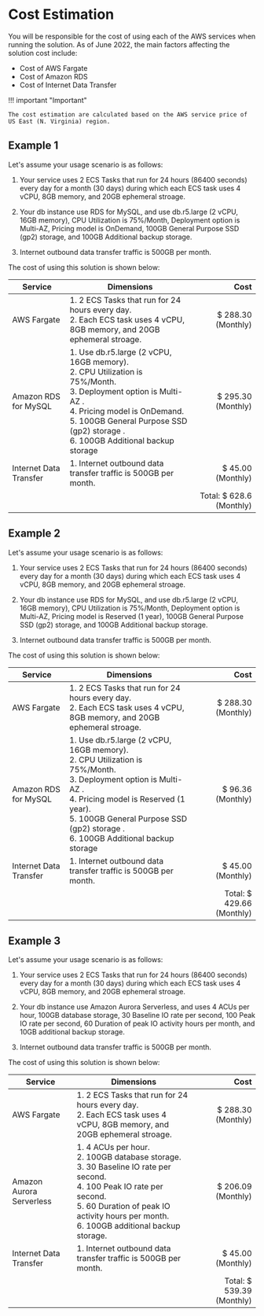 # Cost Estimation

You will be responsible for the cost of using each of the AWS services when running the solution. As of June 2022, the main factors affecting the solution cost include:

- Cost of AWS Fargate
- Cost of Amazon RDS
- Cost of Internet Data Transfer

!!! important "Important"

    The cost estimation are calculated based on the AWS service price of US East (N. Virginia) region.


## Example 1

Let's assume your usage scenario is as follows:

1. Your service uses 2 ECS Tasks that run for 24 hours (86400 seconds) every day for a month (30 days) during which each ECS task uses 4 vCPU, 8GB memory, and 20GB ephemeral stroage.

2. Your db instance use RDS for MySQL, and use db.r5.large (2 vCPU, 16GB memory), CPU Utilization is 75%/Month, Deployment option is Multi-AZ, Pricing model is OnDemand, 100GB General Purpose SSD (gp2) storage, and 100GB Additional backup storage.

3. Internet outbound data transfer traffic is 500GB per month.

The cost of using this solution is shown below:

| Service | Dimensions | Cost |
| ------- | --- | ---: |
| AWS Fargate | 1. 2 ECS Tasks that run for 24 hours every day. </br> 2. Each ECS task uses 4 vCPU, 8GB memory, and 20GB ephemeral stroage. | $ 288.30 (Monthly) |
| Amazon RDS for MySQL | 1. Use db.r5.large (2 vCPU, 16GB memory). </br> 2. CPU Utilization is 75%/Month. </br> 3. Deployment option is Multi-AZ . </br> 4. Pricing model is OnDemand. </br> 5. 100GB General Purpose SSD (gp2) storage . </br> 6. 100GB Additional backup storage | $ 295.30 (Monthly) |
| Internet Data Transfer | 1. Internet outbound data transfer traffic is 500GB per month. | $ 45.00 (Monthly) |
| | | Total: $ 628.6 (Monthly)|


## Example 2

Let's assume your usage scenario is as follows:

1. Your service uses 2 ECS Tasks that run for 24 hours (86400 seconds) every day for a month (30 days) during which each ECS task uses 4 vCPU, 8GB memory, and 20GB ephemeral stroage.

2. Your db instance use RDS for MySQL, and use db.r5.large (2 vCPU, 16GB memory), CPU Utilization is 75%/Month, Deployment option is Multi-AZ, Pricing model is Reserved (1 year), 100GB General Purpose SSD (gp2) storage, and 100GB Additional backup storage.

3. Internet outbound data transfer traffic is 500GB per month.

The cost of using this solution is shown below:

| Service | Dimensions | Cost |
| ------- | --- | ---: |
| AWS Fargate | 1. 2 ECS Tasks that run for 24 hours every day. </br> 2. Each ECS task uses 4 vCPU, 8GB memory, and 20GB ephemeral stroage. | $ 288.30 (Monthly) |
| Amazon RDS for MySQL | 1. Use db.r5.large (2 vCPU, 16GB memory). </br> 2. CPU Utilization is 75%/Month. </br> 3. Deployment option is Multi-AZ . </br> 4. Pricing model is Reserved (1 year). </br> 5. 100GB General Purpose SSD (gp2) storage . </br> 6. 100GB Additional backup storage | $ 96.36 (Monthly) |
| Internet Data Transfer | 1. Internet outbound data transfer traffic is 500GB per month. | $ 45.00 (Monthly) |
| | | Total: $ 429.66 (Monthly) |


## Example 3

Let's assume your usage scenario is as follows:

1. Your service uses 2 ECS Tasks that run for 24 hours (86400 seconds) every day for a month (30 days) during which each ECS task uses 4 vCPU, 8GB memory, and 20GB ephemeral stroage.

2. Your db instance use Amazon Aurora Serverless, and uses 4 ACUs per hour, 100GB database storage, 30 Baseline IO rate per second, 100 Peak IO rate per second, 60 Duration of peak IO activity hours per month, and 10GB additional backup storage.

3. Internet outbound data transfer traffic is 500GB per month.

The cost of using this solution is shown below:

| Service | Dimensions | Cost |
| ------- | --- | ---: |
| AWS Fargate | 1. 2 ECS Tasks that run for 24 hours every day. </br> 2. Each ECS task uses 4 vCPU, 8GB memory, and 20GB ephemeral stroage. | $ 288.30 (Monthly) |
| Amazon Aurora Serverless | 1. 4 ACUs per hour. </br> 2. 100GB database storage. </br> 3. 30 Baseline IO rate per second. </br> 4. 100 Peak IO rate per second. </br> 5. 60 Duration of peak IO activity hours per month. </br> 6. 100GB additional backup storage. | $ 206.09 (Monthly) |
| Internet Data Transfer | 1. Internet outbound data transfer traffic is 500GB per month. | $ 45.00 (Monthly) |
| | | Total: $ 539.39 (Monthly)|

